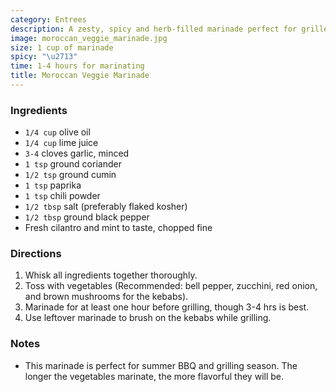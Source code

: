 ```yaml
---
category: Entrees
description: A zesty, spicy and herb-filled marinade perfect for grilled veggie kebabs.
image: moroccan_veggie_marinade.jpg
size: 1 cup of marinade
spicy: "\u2713"
time: 1-4 hours for marinating
title: Moroccan Veggie Marinade
---
```


### Ingredients

* `1/4 cup` olive oil
* `1/4 cup` lime juice
* `3-4` cloves garlic, minced
* `1 tsp` ground coriander
* `1/2 tsp` ground cumin
* `1 tsp` paprika
* `1 tsp` chili powder
* `1/2 tbsp` salt (preferably flaked kosher)
* `1/2 tbsp` ground black pepper
* Fresh cilantro and mint to taste, chopped fine

### Directions

1. Whisk all ingredients together thoroughly.
2. Toss with vegetables (Recommended: bell pepper, zucchini, red onion, and brown mushrooms for the kebabs). 
3. Marinade for at least one hour before grilling, though 3-4 hrs is best. 
4. Use leftover marinade to brush on the kebabs while grilling.

### Notes

- This marinade is perfect for summer BBQ and grilling season. The longer the vegetables marinate, the more flavorful they will be.